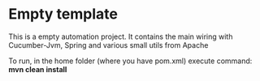 Empty template
==============

This is a empty automation project.
It contains the main wiring with Cucumber-Jvm, Spring and various small utils from Apache


To run, in the home folder (where you have pom.xml) execute command:
**mvn clean install**
